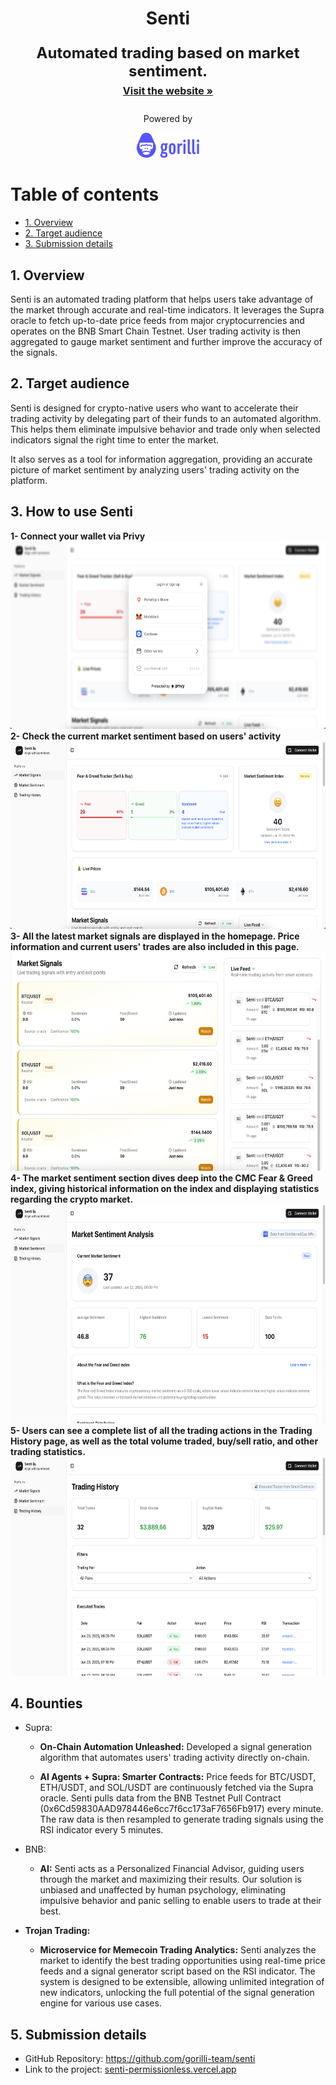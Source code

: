 <div id="readme-top" align="center">
  <div id="readme-top" align="center">
    <h1>Senti</h1>
  </div>

  <p align="center" style="font-size: 24px">
    <strong>Automated trading based on market sentiment.</strong>
    <br />
    <a href="https://senti-permissionless.vercel.app/" style="font-size: 16px"><strong>Visit the website »</strong></a>
    <br />
    <div>
    <div style="display: flex; flex-direction: row; justify-content: center; align-items: center">
    <p>
    <div>
    Powered by
    </p>
        <a href="https://www.gorilli.io/en">
            <img src="./docs/img/gorilli-logo-horizontal.png" alt="Gorilli Logo" width="100" height="40">
        </a>
        </div>
    </div>
  </p>
      </div>
</div>

# Table of contents

<!-- TOC -->
  - [1. Overview](#1-overview)
  - [2. Target audience](#2-target-audience)
  - [3. Submission details](#3-submission-details)


## 1. Overview

Senti is an automated trading platform that helps users take advantage of the market through accurate and real-time indicators. It leverages the Supra oracle to fetch up-to-date price feeds from major cryptocurrencies and operates on the BNB Smart Chain Testnet. User trading activity is then aggregated to gauge market sentiment and further improve the accuracy of the signals.

## 2. Target audience

Senti is designed for crypto-native users who want to accelerate their trading activity by delegating part of their funds to an automated algorithm. This helps them eliminate impulsive behavior and trade only when selected indicators signal the right time to enter the market.

It also serves as a tool for information aggregation, providing an accurate picture of market sentiment by analyzing users' trading activity on the platform.

## 3. How to use Senti
<strong>1- Connect your wallet via Privy</strong><br>
<img src="./docs/img/connect-wallet.png" alt="Connect Wallet" width="600" height="300">
<br>
<strong>2- Check the current market sentiment based on users' activity</strong>
<img src="./docs/img/homepage.png" alt="Homepage" width="600" height="300">
<br>
<strong>3- All the latest market signals are displayed in the homepage. Price information and current users' trades are also included in this page.</strong>
<img src="./docs/img/market-signals.png" alt="Market Signals" width="600" height="350">
<br>
<strong>4- The market sentiment section dives deep into the CMC Fear & Greed index, giving historical information on the index and displaying statistics regarding the crypto market.</strong><br>
<img src="./docs/img/sentiment-analysis.png" alt="Sentiment Analysis" width="600" height="350">
<br>
<strong>5- Users can see a complete list of all the trading actions in the Trading History page, as well as the total volume traded, buy/sell ratio, and other trading statistics.</strong><br>
<img src="./docs/img/trading-history.png" alt="Trading History" width="600" height="350">
  
## 4. Bounties
- Supra:
  - <strong>On-Chain Automation Unleashed:</strong> Developed a signal generation algorithm that automates users' trading activity directly on-chain.

  - <strong>AI Agents + Supra: Smarter Contracts:</strong> Price feeds for BTC/USDT, ETH/USDT, and SOL/USDT are continuously fetched via the Supra oracle. Senti pulls data from the BNB Testnet Pull Contract (0x6Cd59830AAD978446e6cc7f6cc173aF7656Fb917) every minute. The raw data is then resampled to generate trading signals using the RSI indicator every 5 minutes.
  
- BNB:
  - <strong>AI:</strong> Senti acts as a Personalized Financial Advisor, guiding users through the market and maximizing their results. Our solution is unbiased and unaffected by human psychology, eliminating impulsive behavior and panic selling to enable users to trade at their best.

- <strong>Trojan Trading:</strong>
  - <strong>Microservice for Memecoin Trading Analytics:</strong> Senti analyzes the market to identify the best trading opportunities using real-time price feeds and a signal generator script based on the RSI indicator. The system is designed to be extensible, allowing unlimited integration of new indicators, unlocking the full potential of the signal generation engine for various use cases.

## 5. Submission details

- GitHub Repository: https://github.com/gorilli-team/senti
- Link to the project: [senti-permissionless.vercel.app](https://senti-permissionless.vercel.app/)